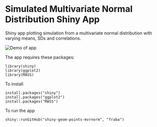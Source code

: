 # Simulated Multivariate Normal Distribution Shiny App

Shiny app plotting simulation from a multivariate normal distribution with varying means, SDs and correlations.

![Demo of app](demo.gif)

The app requires these packages:

```{r}
library(shiny)
library(ggplot2)
library(MASS)
```
To install

```{r}
install.packages("shiny")
install.packages("ggplot2")
install.packages("MASS")
```
To run the app
```{r}
shiny::runGitHub("shiny-geom-points-mvrnorm", "fraba")
```
